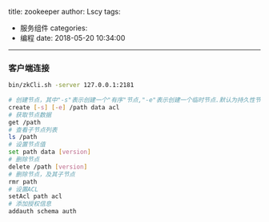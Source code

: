 title: zookeeper
author: Lscy
tags:
  - 服务组件
categories:
  - 编程
date: 2018-05-20 10:34:00
---
### 客户端连接
~~~ bash
bin/zkCli.sh -server 127.0.0.1:2181
 
# 创建节点，其中"-s"表示创建一个"有序"节点,"-e"表示创建一个临时节点.默认为持久性节点
create [-s] [-e] /path data acl
# 获取节点数据
get /path
# 查看子节点列表
ls /path
# 设置节点值
set path data [version]
# 删除节点
delete /path [version]
# 删除节点，及其子节点
rmr path
# 设置ACL
setAcl path acl
# 添加授权信息
addauth schema auth
~~~